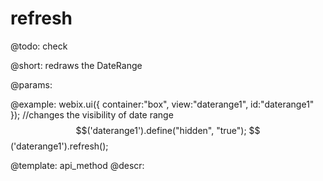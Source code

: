 refresh
=============


@todo:
	check 

@short:
	redraws the DateRange

@params:


@example:
webix.ui({
    container:"box",
    view:"daterange1",
    id:"daterange1"
});
//changes the visibility of date range
$$('daterange1').define("hidden", "true");
$$('daterange1').refresh();

@template:	api_method
@descr:

